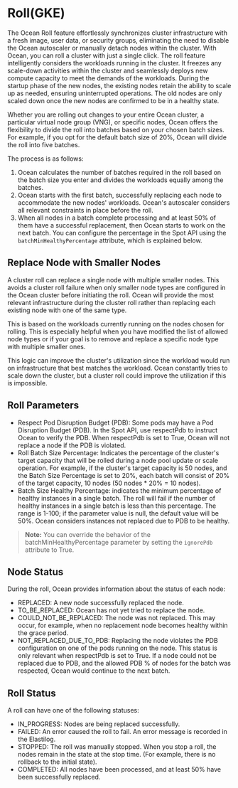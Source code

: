 <meta name="robots" content="noindex">

# Roll(GKE)

The Ocean Roll feature effortlessly synchronizes cluster infrastructure with a fresh image, user data, or security groups, eliminating the need to disable the Ocean autoscaler or manually detach nodes within the cluster.
With Ocean, you can roll a cluster with just a single click. The roll feature intelligently considers the workloads running in the cluster. It freezes any scale-down activities within the cluster and seamlessly deploys new compute capacity to meet the demands of the workloads. During the startup phase of the new nodes, the existing nodes retain the ability to scale up as needed, ensuring uninterrupted operations. The old nodes are only scaled down once the new nodes are confirmed to be in a healthy state.

Whether you are rolling out changes to your entire Ocean cluster, a particular virtual node group (VNG), or specific nodes, Ocean offers the flexibility to divide the roll into batches based on your chosen batch sizes. For example, if you opt for the default batch size of 20%, Ocean will divide the roll into five batches.

The process is as follows:

1.  Ocean calculates the number of batches required in the roll based on the batch size you enter and divides the workloads equally among the batches.
2.  Ocean starts with the first batch, successfully replacing each node to accommodate the new nodes' workloads. Ocean's autoscaler considers all relevant constraints in place before the roll.
3.  When all nodes in a batch complete processing and at least 50% of them have a successful replacement, then Ocean starts to work on the next batch. You can configure the percentage in the Spot API using the `batchMinHealthyPercentage` attribute, which is explained below.

##  Replace Node with Smaller Nodes

A cluster roll can replace a single node with multiple smaller nodes. This avoids a cluster roll failure when only smaller node types are configured in the Ocean cluster before initiating the roll. Ocean will provide the most relevant infrastructure during the cluster roll rather than replacing each existing node with one of the same type. 

This is based on the workloads currently running on the nodes chosen for rolling. This is especially helpful when you have modified the list of allowed node types or if your goal is to remove and replace a specific node type with multiple smaller ones.

This logic can improve the cluster's utilization since the workload would run on infrastructure that best matches the workload. Ocean constantly tries to scale down the cluster, but a cluster roll could improve the utilization if this is impossible.

##  Roll Parameters

*  Respect Pod Disruption Budget (PDB): Some pods may have a Pod Disruption Budget (PDB). In the Spot API, use respectPdb to instruct Ocean to verify the PDB. When respectPdb is set to True, Ocean will not replace a node if the PDB is violated.
*  Roll Batch Size Percentage: Indicates the percentage of the cluster's target capacity that will be rolled during a node pool update or scale operation. For example, if the cluster's target capacity is 50 nodes, and the Batch Size Percentage is set to 20%, each batch will consist of 20% of the target capacity, 10 nodes (50 nodes * 20% = 10 nodes).
*  Batch Size Healthy Percentage: indicates the minimum percentage of healthy instances in a single batch.
The roll will fail if the number of healthy instances in a single batch is less than this percentage. The range is 1-100; if the parameter value is null, the default value will be 50%. Ocean considers instances not replaced due to PDB to be healthy.

>**Note:**  You can override the behavior of the batchMinHealthyPercentage parameter by setting the `ignorePdb` attribute to True.

##  Node Status

During the roll, Ocean provides information about the status of each node:

*  REPLACED: A new node successfully replaced the node.
*  TO_BE_REPLACED: Ocean has not yet tried to replace the node.
*  COULD_NOT_BE_REPLACED: The node was not replaced. This may occur, for example, when no replacement node becomes healthy within the grace period.
*  NOT_REPLACED_DUE_TO_PDB: Replacing the node violates the PDB configuration on one of the pods running on the node. This status is only relevant when respectPdb is set to True. If a node could not be replaced due to PDB, and the allowed PDB % of nodes for the batch was respected, Ocean would continue to the next batch.

##  Roll Status

A roll can have one of the following statuses:

*  IN_PROGRESS: Nodes are being replaced successfully.
*  FAILED: An error caused the roll to fail. An error message is recorded in the Elastilog.
*  STOPPED: The roll was manually stopped. When you stop a roll, the nodes remain in the state at the stop time. (For example, there is no rollback to the initial state).
*  COMPLETED: All nodes have been processed, and at least 50% have been successfully replaced.








